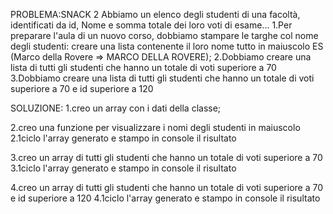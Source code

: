 PROBLEMA:SNACK 2
Abbiamo un elenco degli studenti di una facoltà, identificati da id, Nome e somma totale dei loro voti di esame...
1.Per preparare l'aula di un nuovo corso, dobbiamo stampare le targhe col nome degli studenti: creare una lista contenente il loro nome tutto in maiuscolo
ES (Marco della Rovere => MARCO DELLA ROVERE);
2.Dobbiamo creare una lista di tutti gli studenti che hanno un totale di voti superiore a 70
3.Dobbiamo creare una lista di tutti gli studenti che hanno un totale di voti superiore a 70 e id superiore a 120

SOLUZIONE:
1.creo un array con i dati della classe;

2.creo una funzione per visualizzare i nomi degli studenti in maiuscolo
    2.1ciclo l'array generato e stampo in console il risultato

3.creo un array di tutti gli studenti che hanno un totale di voti superiore a 70
    3.1ciclo l'array generato e stampo in console il risultato

4.creo un array di tutti gli studenti che hanno un totale di voti superiore a 70 e id superiore a 120
    4.1ciclo l'array generato e stampo in console il risultato